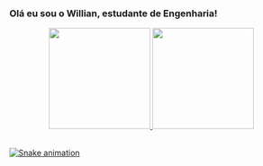 ### Olá eu sou o Willian, estudante de Engenharia!

<div align="center">
  <a href="https://github.com/WillianBarrosSampaio">
  <img height="180em" src="https://github-readme-stats.vercel.app/api?username=WillianBarrosSampaio&show_icons=true&theme=dark&include_all_commits=true&count_private=true"/>
  <img height="180em" src="https://github-readme-stats.vercel.app/api/top-langs/?username=WillianBarrosSampaio&layout=compact&langs_count=7&theme=dark"/>
</div>
<div style="display: inline_block"><br>
<div> 
  
 
  ![Snake animation](https://github.com/WillianBarrosSampaio/WillianBarrosSampaio/blob/output/github-contribution-grid-snake.svg)
 
</div>
